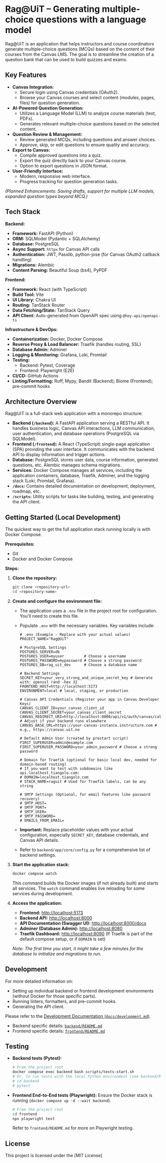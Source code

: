 # Rag@UiT – Generating multiple-choice questions with a language model

Rag@UiT is an application that helps instructors and course coordinators generate multiple-choice questions (MCQs) based on the content of their courses from the Canvas LMS. The goal is to streamline the creation of a question bank that can be used to build quizzes and exams.

## Key Features

- **Canvas Integration:**
  - Secure login using Canvas credentials (OAuth2).
  - Browse your Canvas courses and select content (modules, pages, files) for question generation.
- **AI-Powered Question Generation:**
  - Utilizes a Language Model (LLM) to analyze course materials (text, PDFs).
  - Generates relevant multiple-choice questions based on the selected content.
- **Question Review & Management:**
  - Review generated MCQs, including questions and answer choices.
  - Approve, skip, or edit questions to ensure quality and accuracy.
- **Export to Canvas:**
  - Compile approved questions into a quiz.
  - Export the quiz directly back to your Canvas course.
  - Option to export questions in JSON format.
- **User-Friendly Interface:**
  - Modern, responsive web interface.
  - Progress tracking for question generation tasks.

_(Planned Enhancements: Saving drafts, support for multiple LLM models, expanded question types beyond MCQ.)_

## Tech Stack

**Backend:**

- **Framework:** FastAPI (Python)
- **ORM:** SQLModel (Pydantic + SQLAlchemy)
- **Database:** PostgreSQL
- **Async Support:** `httpx` for Canvas API calls
- **Authentication:** JWT, Passlib, python-jose (for Canvas OAuth2 callback handling)
- **Migrations:** Alembic
- **Content Parsing:** Beautiful Soup (bs4), PyPDF

**Frontend:**

- **Framework:** React (with TypeScript)
- **Build Tool:** Vite
- **UI Library:** Chakra UI
- **Routing:** TanStack Router
- **Data Fetching/State:** TanStack Query
- **API Client:** Auto-generated from OpenAPI spec using `@hey-api/openapi-ts`

**Infrastructure & DevOps:**

- **Containerization:** Docker, Docker Compose
- **Reverse Proxy & Load Balancer:** Traefik (handles routing, SSL)
- **Database Admin:** Adminer
- **Logging & Monitoring:** Grafana, Loki, Promtail
- **Testing:**
  - Backend: Pytest, Coverage
  - Frontend: Playwright (E2E)
- **CI/CD:** GitHub Actions
- **Linting/Formatting:** Ruff, Mypy, Bandit (Backend); Biome (Frontend); pre-commit hooks

## Architecture Overview

Rag@UiT is a full-stack web application with a monorepo structure:

- **Backend (`/backend`):** A FastAPI application serving a RESTful API. It handles business logic, Canvas API interactions, LLM communication, user authentication, and database operations (PostgreSQL via SQLModel).
- **Frontend (`/frontend`):** A React (TypeScript) single-page application (SPA) providing the user interface. It communicates with the backend API to display information and trigger actions.
- **Database:** PostgreSQL stores user data, course information, generated questions, etc. Alembic manages schema migrations.
- **Services:** Docker Compose manages all services, including the application containers, database, Traefik, Adminer, and the logging stack (Loki, Promtail, Grafana).
- **`/docs`:** Contains detailed documentation on development, deployment, roadmap, etc.
- **`/scripts`:** Utility scripts for tasks like building, testing, and generating the API client.

## Getting Started (Local Development)

The quickest way to get the full application stack running locally is with Docker Compose.

**Prerequisites:**

- Git
- Docker and Docker Compose

**Steps:**

1.  **Clone the repository:**

    ```bash
    git clone <repository-url>
    cd <repository-name>
    ```

2.  **Create and configure the environment file:**

    - The application uses a `.env` file in the project root for configuration. You'll need to create this file.
    - Populate `.env` with the necessary variables. Key variables include:

      ```env
      # .env (Example - Replace with your actual values)
      PROJECT_NAME="Rag@UiT"

      # PostgreSQL Settings
      POSTGRES_SERVER=db
      POSTGRES_USER=myuser         # Choose a username
      POSTGRES_PASSWORD=mypassword # Choose a strong password
      POSTGRES_DB=rag_uit_dev      # Choose a database name

      # Backend Settings
      SECRET_KEY=your_very_strong_and_unique_secret_key # Generate with: openssl rand -hex 32
      FRONTEND_HOST=http://localhost:5173
      ENVIRONMENT=local # local, staging, or production

      # Canvas API Credentials (Register your app in Canvas Developer Keys)
      CANVAS_CLIENT_ID=your_canvas_client_id
      CANVAS_CLIENT_SECRET=your_canvas_client_secret
      CANVAS_REDIRECT_URI=http://localhost:8000/api/v1/auth/canvas/callback # Adjust if your backend runs elsewhere
      CANVAS_BASE_URL=https://your-canvas-instance.instructure.com # e.g., https://canvas.uit.no

      # Default Admin User (created by prestart script)
      FIRST_SUPERUSER=admin@example.com
      FIRST_SUPERUSER_PASSWORD=your_admin_password # Choose a strong password

      # Domain for Traefik (optional for basic local dev, needed for domain-based routing)
      # If you want to test with subdomains like api.localhost.tiangolo.com:
      # DOMAIN=localhost.tiangolo.com
      # STACK_NAME=raguit # Used for Traefik labels, can be any string

      # SMTP Settings (Optional, for email features like password recovery)
      # SMTP_HOST=
      # SMTP_PORT=
      # SMTP_USER=
      # SMTP_PASSWORD=
      # EMAILS_FROM_EMAIL=
      ```

    - **Important:** Replace placeholder values with your actual configuration, especially `SECRET_KEY`, database credentials, and Canvas API details.
    - Refer to `backend/app/core/config.py` for a comprehensive list of backend settings.

3.  **Start the application stack:**

    ```bash
    docker compose watch
    ```

    This command builds the Docker images (if not already built) and starts all services. The `watch` command enables live reloading for some services during development.

4.  **Access the application:**

    - **Frontend:** [http://localhost:5173](http://localhost:5173)
    - **Backend API:** [http://localhost:8000](http://localhost:8000)
    - **API Documentation (Swagger UI):** [http://localhost:8000/docs](http://localhost:8000/docs)
    - **Adminer (Database Admin):** [http://localhost:8080](http://localhost:8080)
    - **Traefik Dashboard:** [http://localhost:8090](http://localhost:8090) (If Traefik is part of the default compose setup, or if `DOMAIN` is set)

    _Note: The first time you start, it might take a few minutes for the database to initialize and migrations to run._

## Development

For more detailed information on:

- Setting up individual backend or frontend development environments (without Docker for those specific parts).
- Running linters, formatters, and pre-commit hooks.
- Generating the API client.

Please refer to the [Development Documentation (`docs/development.md`)](docs/development.md).

- Backend specific details: [`backend/README.md`](backend/README.md)
- Frontend specific details: [`frontend/README.md`](frontend/README.md)

## Testing

- **Backend tests (Pytest):**
  ```bash
  # From the project root
  docker compose exec backend bash scripts/tests-start.sh
  # Or, to run tests with the local Python environment (see backend/README.md):
  # cd backend
  # pytest
  ```
- **Frontend End-to-End tests (Playwright):**
  Ensure the Docker stack is running (`docker compose up -d --wait backend`).
  ```bash
  # From the project root
  cd frontend
  npx playwright test
  ```
  Refer to `frontend/README.md` for more on Playwright testing.

## License

This project is licensed under the [MIT License]

